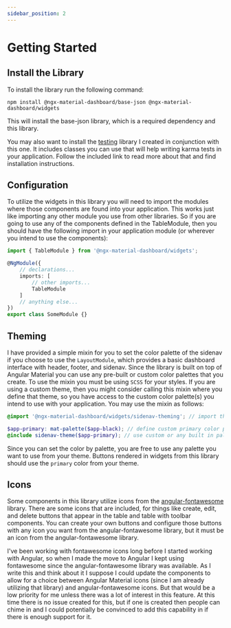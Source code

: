 ```yaml
---
sidebar_position: 2
---
```


# Getting Started

## Install the Library

To install the library run the following command:

```
npm install @ngx-material-dashboard/base-json @ngx-material-dashboard/widgets
```

This will install the base-json library, which is a required dependency and
this library.

You may also want to install the [testing](../../testing-libraries/testing/intro.md)
library I created in conjunction with this one. It includes classes you can use that
will help writing karma tests in your application. Follow the included link to read
more about that and find installation instructions.

## Configuration

To utilize the widgets in this library you will need to import the modules where
those components are found into your application. This works just like importing
any other module you use from other libraries. So if you are going to use any of
the components defined in the TableModule, then you should have the following
import in your application module (or wherever you intend to use the components):

```typescript
import { TableModule } from '@ngx-material-dashboard/widgets';

@NgModule({
    // declarations...
    imports: [
        // other imports...
        TableModule
    ]
    // anything else...
})
export class SomeModule {}
```

## Theming

I have provided a simple mixin for you to set the color palette of the sidenav
if you choose to use the `LayoutModule`, which provides a basic dashboard
interface with header, footer, and sidenav. Since the library is built on top
of Angular Material you can use any pre-built or custom color palettes that
you create. To use the mixin you must be using `SCSS` for your styles. If you
are using a custom theme, then you might consider calling this mixin where you
define that theme, so you have access to the custom color palette(s) you intend
to use with your application. You may use the mixin as follows:

```scss
@import '@ngx-material-dashboard/widgets/sidenav-theming'; // import the mixin

$app-primary: mat-palette($app-black); // define custom primary color palette
@include sidenav-theme($app-primary); // use custom or any built in palette i.e. '$mat-blue'
```

Since you can set the color by palette, you are free to use any palette you want
to use from your theme. Buttons rendered in widgets from this library should use
the `primary` color from your theme.

## Icons

Some components in this library utilize icons from the
[angular-fontawesome](https://www.npmjs.com/package/@fortawesome/angular-fontawesome)
library. There are some icons that are included, for things like create, edit,
and delete buttons that appear in the table and table with toolbar components.
You can create your own buttons and configure those buttons with any icon you
want from the angular-fontawesome library, but it must be an icon from the
angular-fontawesome library.

I've been working with fontawesome icons long before I started working with
Angular, so when I made the move to Angular I kept using fontawesome since the
angular-fontawesome library was available. As I write this and think about it I
suppose I could update the components to allow for a choice between Angular
Material icons (since I am already utilizing that library) and
angular-fontawesome icons. But that would be a low priority for me unless there
was a lot of interest in this feature. At this time there is no issue created
for this, but if one is created then people can chime in and I could potentially
be convinced to add this capability in if there is enough support for it.
